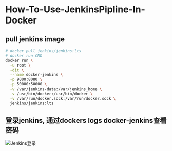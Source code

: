 # How-To-Use-JenkinsPipline-In-Docker
## pull jenkins image
```sh
# docker pull jenkins/jenkins:lts
# docker run CMD
docker run \
  -u root \
  -dit \
  --name docker-jenkins \
  -p 9000:8080 \
  -p 50000:50000 \
  -v /var/jenkins-data:/var/jenkins_home \
  -v /usr/bin/docker:/usr/bin/docker \
  -v /var/run/docker.sock:/var/run/docker.sock \
  jenkins/jenkins:lts
```

## 登录jenkins, 通过dockers logs docker-jenkins查看密码
![Jenkins登录](https://www.jenkins.io/doc/book/resources/tutorials/setup-jenkins-01-unlock-jenkins-page.jpg) 
